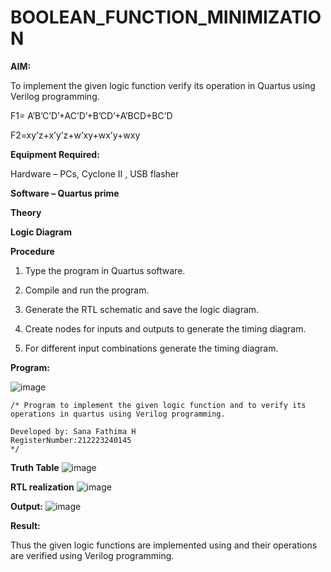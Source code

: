 # BOOLEAN_FUNCTION_MINIMIZATION

**AIM:**

To implement the given logic function verify its operation in Quartus using Verilog programming.

F1= A’B’C’D’+AC’D’+B’CD’+A’BCD+BC’D 

F2=xy’z+x’y’z+w’xy+wx’y+wxy

**Equipment Required:**

Hardware – PCs, Cyclone II , USB flasher

**Software – Quartus prime**

**Theory**

**Logic Diagram**

**Procedure**

1.	Type the program in Quartus software.

2.	Compile and run the program.

3.	Generate the RTL schematic and save the logic diagram.

4.	Create nodes for inputs and outputs to generate the timing diagram.

5.	For different input combinations generate the timing diagram.


**Program:**

![image](https://github.com/user-attachments/assets/b8454c74-a4bf-48e9-958b-fab7c888281a)
```
/* Program to implement the given logic function and to verify its operations in quartus using Verilog programming. 

Developed by: Sana Fathima H
RegisterNumber:212223240145
*/

```
**Truth Table**
![image](https://github.com/user-attachments/assets/87a11a12-2d6e-43c7-9974-6b2668238b9e)


**RTL realization**
![image](https://github.com/user-attachments/assets/1dce6706-9038-4c21-9388-ff7cef80866e)


**Output:**
![image](https://github.com/user-attachments/assets/1234fbf4-cd0a-4541-899e-c286e6e3217a)



**Result:**

Thus the given logic functions are implemented using and their operations are verified using Verilog programming.

